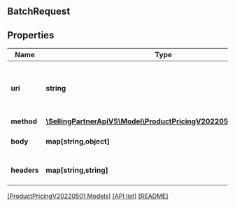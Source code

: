 ## BatchRequest

## Properties

Name | Type | Description | Notes
------------ | ------------- | ------------- | -------------
**uri** | **string** | The URI associated with an individual request within a batch. For FeaturedOfferExpectedPrice, this should be '/products/pricing/2022-05-01/offer/featuredOfferExpectedPrice'. |
**method** | [**\SellingPartnerApiV5\Model\ProductPricingV20220501\HttpMethod**](HttpMethod.md) |  |
**body** | **map[string,object]** | Additional HTTP body information associated with an individual request within a batch. | [optional]
**headers** | **map[string,string]** | A mapping of additional HTTP headers to send/receive for an individual request within a batch. | [optional]

[[ProductPricingV20220501 Models]](../) [[API list]](../../Api) [[README]](../../../README.md)
